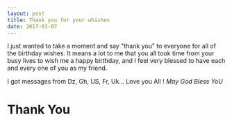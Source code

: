 ```yaml
---
layout: post
title: Thank you for your whishes
date: 2017-01-07
---
```


I just wanted to take a moment and say "thank you" to everyone for all 
of the birthday wishes. It means a lot to me that you all took time from 
your busy lives to wish me a happy birthday, and I feel very blessed to have 
each and every one of you as my friend.
<p>I got messages from Dz, Gh, US, Fr, Uk... Love you All ! <em>May God Bless YoU</em> </p>
<h1 class='elegantshadow'>Thank You</h1>
